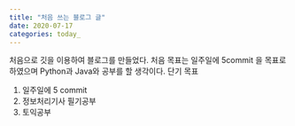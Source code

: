 ```yaml
---
title: "처음 쓰는 블로그 글"
date: 2020-07-17
categories: today_
---
```


처음으로 깃을 이용하여 블로그를 만들었다.
처음 목표는 일주일에 5commit 을 목표로 하였으며 Python과 Java와 공부를 할 생각이다.
단기 목표
1. 일주일에 5 commit
2. 정보처리기사 필기공부
3. 토익공부
